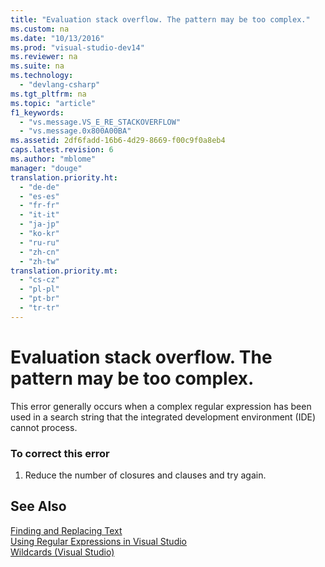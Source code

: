 ```yaml
---
title: "Evaluation stack overflow. The pattern may be too complex."
ms.custom: na
ms.date: "10/13/2016"
ms.prod: "visual-studio-dev14"
ms.reviewer: na
ms.suite: na
ms.technology: 
  - "devlang-csharp"
ms.tgt_pltfrm: na
ms.topic: "article"
f1_keywords: 
  - "vs.message.VS_E_RE_STACKOVERFLOW"
  - "vs.message.0x800A00BA"
ms.assetid: 2df6fadd-16b6-4d29-8669-f00c9f0a8eb4
caps.latest.revision: 6
ms.author: "mblome"
manager: "douge"
translation.priority.ht: 
  - "de-de"
  - "es-es"
  - "fr-fr"
  - "it-it"
  - "ja-jp"
  - "ko-kr"
  - "ru-ru"
  - "zh-cn"
  - "zh-tw"
translation.priority.mt: 
  - "cs-cz"
  - "pl-pl"
  - "pt-br"
  - "tr-tr"
---
```

# Evaluation stack overflow. The pattern may be too complex.
This error generally occurs when a complex regular expression has been used in a search string that the integrated development environment (IDE) cannot process.  
  
### To correct this error  
  
1.  Reduce the number of closures and clauses and try again.  
  
## See Also  
 [Finding and Replacing Text](../ide/finding-and-replacing-text.md)   
 [Using Regular Expressions in Visual Studio](../ide/using-regular-expressions-in-visual-studio.md)   
 [Wildcards (Visual Studio)](assetId:///9745c56f-0b73-44e1-b393-c17e39670c26)